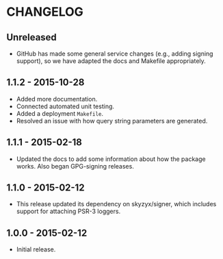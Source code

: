 # CHANGELOG

## Unreleased

* GitHub has made some general service changes (e.g., adding signing support), so we have adapted the docs and Makefile appropriately.

## 1.1.2 - 2015-10-28

* Added more documentation.
* Connected automated unit testing.
* Added a deployment `Makefile`.
* Resolved an issue with how query string parameters are generated.

## 1.1.1 - 2015-02-18

* Updated the docs to add some information about how the package works. Also began GPG-signing releases.

## 1.1.0 - 2015-02-12

* This release updated its dependency on skyzyx/signer, which includes support for attaching PSR-3 loggers.

## 1.0.0 - 2015-02-12

* Initial release.
